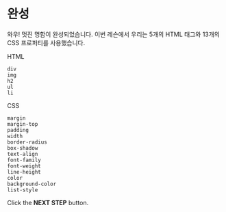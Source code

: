 # 완성
와우! 멋진 명함이 완성되었습니다. 이번 레슨에서 우리는 5개의 HTML 태그와 13개의 CSS 프로퍼티를 사용했습니다.  

HTML
```
div
img
h2
ul
li
```

CSS
```
margin
margin-top
padding
width
border-radius
box-shadow
text-align
font-family
font-weight
line-height
color
background-color
list-style
```



Click the **NEXT STEP** button.
